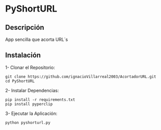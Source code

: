 # PyShortURL

## Descripción 
App sencilla que acorta URL´s

## Instalación
1- Clonar el Repositorio:

```
git clone https://github.com/ignacioVillarreal2003/AcortadorURL.git
cd PyShortURL
```

2- Instalar Dependencias:

```
pip install -r requirements.txt
pip install pyperclip
```

3- Ejecutar la Aplicación:

```
python pyshorturl.py
```
